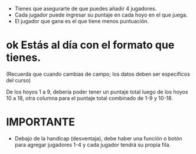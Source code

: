 - Tienes que asegurarte de que puedes añadir 4 jugadores.
- Cada jugador puede ingresar su puntaje en cada hoyo en el que juega.
- El jugador que gana es el que tiene menos puntuación.

# ok Estás al día con el formato que tienes.
(Recuerda que cuando cambias de campo; los datos deben ser específicos del curso)

De los hoyos 1 a 9, debería poder tener un puntaje total
luego de los hoyos 10 a 18, otra columna para el puntaje total combinado de 1-9 y 10-18.

# IMPORTANTE
- Debajo de la handicap (desventaja), debe haber una función o botón para agregar jugadores 1-4 y cada jugador tendrá su propia fila.